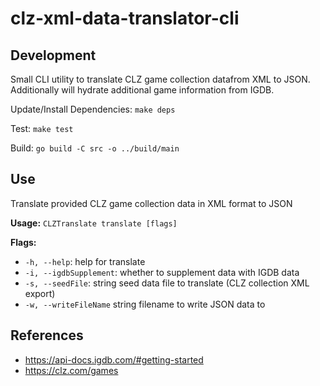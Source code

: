 # clz-xml-data-translator-cli

## Development

Small CLI utility to translate CLZ game collection datafrom XML to JSON. Additionally will hydrate additional game information from IGDB.

Update/Install Dependencies:
`make deps`

Test:
`make test`

Build:
`go build -C src -o ../build/main`

## Use

Translate provided CLZ game collection data in XML format to JSON

**Usage:** `CLZTranslate translate [flags]`

**Flags:**

- `-h, --help`: help for translate
- `-i, --igdbSupplement`: whether to supplement data with IGDB data
- `-s, --seedFile`: string seed data file to translate (CLZ collection XML export)
- `-w, --writeFileName` string filename to write JSON data to

## References

- https://api-docs.igdb.com/#getting-started
- https://clz.com/games
